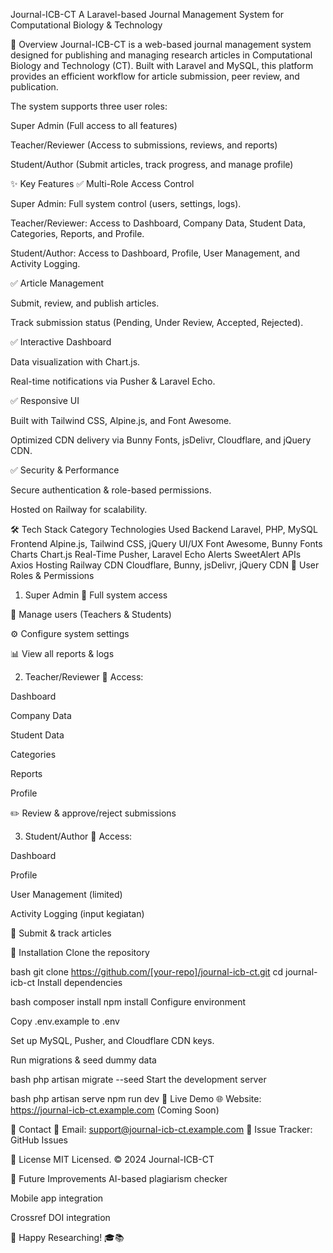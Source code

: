 Journal-ICB-CT
A Laravel-based Journal Management System for Computational Biology & Technology

📌 Overview
Journal-ICB-CT is a web-based journal management system designed for publishing and managing research articles in Computational Biology and Technology (CT). Built with Laravel and MySQL, this platform provides an efficient workflow for article submission, peer review, and publication.

The system supports three user roles:

Super Admin (Full access to all features)

Teacher/Reviewer (Access to submissions, reviews, and reports)

Student/Author (Submit articles, track progress, and manage profile)

✨ Key Features
✅ Multi-Role Access Control

Super Admin: Full system control (users, settings, logs).

Teacher/Reviewer: Access to Dashboard, Company Data, Student Data, Categories, Reports, and Profile.

Student/Author: Access to Dashboard, Profile, User Management, and Activity Logging.

✅ Article Management

Submit, review, and publish articles.

Track submission status (Pending, Under Review, Accepted, Rejected).

✅ Interactive Dashboard

Data visualization with Chart.js.

Real-time notifications via Pusher & Laravel Echo.

✅ Responsive UI

Built with Tailwind CSS, Alpine.js, and Font Awesome.

Optimized CDN delivery via Bunny Fonts, jsDelivr, Cloudflare, and jQuery CDN.

✅ Security & Performance

Secure authentication & role-based permissions.

Hosted on Railway for scalability.

🛠️ Tech Stack
Category	Technologies Used
Backend	Laravel, PHP, MySQL
Frontend	Alpine.js, Tailwind CSS, jQuery
UI/UX	Font Awesome, Bunny Fonts
Charts	Chart.js
Real-Time	Pusher, Laravel Echo
Alerts	SweetAlert
APIs	Axios
Hosting	Railway
CDN	Cloudflare, Bunny, jsDelivr, jQuery CDN
👥 User Roles & Permissions
1. Super Admin
🔐 Full system access

👥 Manage users (Teachers & Students)

⚙️ Configure system settings

📊 View all reports & logs

2. Teacher/Reviewer
📂 Access:

Dashboard

Company Data

Student Data

Categories

Reports

Profile

✏️ Review & approve/reject submissions

3. Student/Author
📂 Access:

Dashboard

Profile

User Management (limited)

Activity Logging (input kegiatan)

📄 Submit & track articles

🚀 Installation
Clone the repository

bash
git clone https://github.com/[your-repo]/journal-icb-ct.git
cd journal-icb-ct
Install dependencies

bash
composer install
npm install
Configure environment

Copy .env.example to .env

Set up MySQL, Pusher, and Cloudflare CDN keys.

Run migrations & seed dummy data

bash
php artisan migrate --seed
Start the development server

bash
php artisan serve
npm run dev
🔗 Live Demo
🌐 Website: https://journal-icb-ct.example.com (Coming Soon)

📧 Contact
📧 Email: support@journal-icb-ct.example.com
🔗 Issue Tracker: GitHub Issues

📜 License
MIT Licensed. © 2024 Journal-ICB-CT

🎯 Future Improvements
AI-based plagiarism checker

Mobile app integration

Crossref DOI integration

🚀 Happy Researching! 🎓📚
